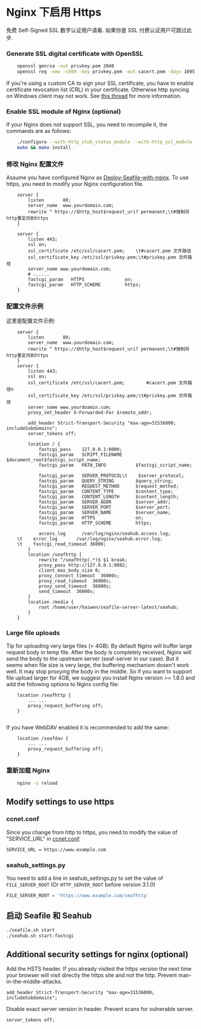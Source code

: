 # Nginx 下启用 Https

免费 Self-Signed SSL 数字认证用户请看. 如果你是 SSL 付费认证用户可跳过此步.

### Generate SSL digital certificate with OpenSSL
```bash
    openssl genrsa -out privkey.pem 2048
    openssl req -new -x509 -key privkey.pem -out cacert.pem -days 1095
```

If you're using a custom CA to sign your SSL certificate, you have to enable certificate revocation list (CRL) in your certificate. Otherwise http syncing on Windows client may not work. See [this thread](https://forum.seafile-server.org/t/https-syncing-on-windows-machine-using-custom-ca/898) for more information.

### Enable SSL module of Nginx (optional)
If your Nginx does not support SSL, you need to recompile it, the commands are as follows:
```bash
    ./configure --with-http_stub_status_module --with-http_ssl_module
    make && make install
```

### 修改 Nginx 配置文件

Assume you have configured Nginx as [Deploy-Seafile-with-nginx](deploy_with_nginx.md). To use https, you need to modify your Nginx configuration file.
```nginx
    server {
        listen       80;
        server_name  www.yourdomain.com;
        rewrite ^ https://$http_host$request_uri? permanent;\t#强制将http重定向到https
    }

    server {
        listen 443;
        ssl on;
        ssl_certificate /etc/ssl/cacert.pem;    \t#cacert.pem 文件路径
        ssl_certificate_key /etc/ssl/privkey.pem;\t#privkey.pem 文件路径
        server_name www.yourdomain.com;
        # ......
        fastcgi_param   HTTPS               on;
        fastcgi_param   HTTP_SCHEME         https;
    }
```


### 配置文件示例

这里是配置文件示例:

```nginx
    server {
        listen       80;
        server_name  www.yourdomain.com;
        rewrite ^ https://$http_host$request_uri? permanent;\t#强制将http重定向到https
    }
    server {
        listen 443;
        ssl on;
        ssl_certificate /etc/ssl/cacert.pem;        #cacert.pem 文件路径n
        ssl_certificate_key /etc/ssl/privkey.pem;\t#privkey.pem 文件路径
        server_name www.yourdoamin.com;
        proxy_set_header X-Forwarded-For $remote_addr;
        
        add_header Strict-Transport-Security "max-age=31536000; includeSubdomains";
        server_tokens off;

        location / {
            fastcgi_pass    127.0.0.1:8000;
            fastcgi_param   SCRIPT_FILENAME     $document_root$fastcgi_script_name;
            fastcgi_param   PATH_INFO           $fastcgi_script_name;

            fastcgi_param   SERVER_PROTOCOL\t    $server_protocol;
            fastcgi_param   QUERY_STRING        $query_string;
            fastcgi_param   REQUEST_METHOD      $request_method;
            fastcgi_param   CONTENT_TYPE        $content_type;
            fastcgi_param   CONTENT_LENGTH      $content_length;
            fastcgi_param   SERVER_ADDR         $server_addr;
            fastcgi_param   SERVER_PORT         $server_port;
            fastcgi_param   SERVER_NAME         $server_name;
            fastcgi_param   HTTPS               on;
            fastcgi_param   HTTP_SCHEME         https;

            access_log      /var/log/nginx/seahub.access.log;
    \t    error_log       /var/log/nginx/seahub.error.log;
    \t    fastcgi_read_timeout 36000;
        }
        location /seafhttp {
            rewrite ^/seafhttp(.*)$ $1 break;
            proxy_pass http://127.0.0.1:8082;
            client_max_body_size 0;
            proxy_connect_timeout  36000s;
            proxy_read_timeout  36000s;
            proxy_send_timeout  36000s;
            send_timeout  36000s;
        }
        location /media {
            root /home/user/haiwen/seafile-server-latest/seahub;
        }
    }
```

### Large file uploads
Tip for uploading very large files (> 4GB): By default Nginx will buffer large request body in temp file. After the body is completely received, Nginx will send the body to the upstream server (seaf-server in our case). But it seems when file size is very large, the buffering mechanism dosen't work well. It may stop proxying the body in the middle. So if you want to support file upload larger for 4GB, we suggest you install Nginx version >= 1.8.0 and add the following options to Nginx config file:

```
    location /seafhttp {
        ... ...
        proxy_request_buffering off;
    }
    
```

If you have WebDAV enabled it is recommended to add the same:

```
    location /seafdav {
        ... ...
        proxy_request_buffering off;
    }
```

### 重新加载 Nginx
```bash
    nginx -s reload
```

## Modify settings to use https

### ccnet.conf

Since you change from http to https, you need to modify the value of "SERVICE_URL" in [ccnet.conf](../config/ccnet-conf.md):
```bash
SERVICE_URL = https://www.example.com
```

### seahub_settings.py

You need to add a line in seahub_settings.py to set the value of `FILE_SERVER_ROOT` (Or `HTTP_SERVER_ROOT` before version 3.1.0)

```python
FILE_SERVER_ROOT = 'https://www.example.com/seafhttp'
```

## 启动 Seafile 和 Seahub

```bash
./seafile.sh start
./seahub.sh start-fastcgi
```

## Additional security settings for nginx (optional)

Add the HSTS header. If you already visited the https version the next time your browser will visit directly the https site and not the http. Prevent man-in-the-middle-attacks.
```nginx
add_header Strict-Transport-Security "max-age=31536000; includeSubdomains";
```

Disable exact server version in header. Prevent scans for vulnerable server.
```nginx
server_tokens off;
```

